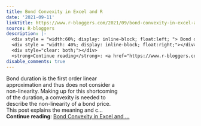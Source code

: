 ```yaml
---
title: Bond Convexity in Excel and R
date: '2021-09-11'
linkTitle: https://www.r-bloggers.com/2021/09/bond-convexity-in-excel-and-r/
source: R-bloggers
description: |-
  <div style = "width:60%; display: inline-block; float:left; "> Bond duration is the first order linear approximation and thus does not consider a non-linearity. Making up for this shortcoming of the duration, a convexity is needed to describe the non-linearity of a bond price. This post explains the meaning and c...</div>
  <div style = "width: 40%; display: inline-block; float:right;"></div>
  <div style="clear: both;"></div>
  <strong>Continue reading</strong>: <a href="https://www.r-bloggers.com/2021/09/bond-convexity-in-excel-and-r/">Bond Convexity in Excel and ...
disable_comments: true
---
```

<div style = "width:60%; display: inline-block; float:left; "> Bond duration is the first order linear approximation and thus does not consider a non-linearity. Making up for this shortcoming of the duration, a convexity is needed to describe the non-linearity of a bond price. This post explains the meaning and c...</div>
<div style = "width: 40%; display: inline-block; float:right;"></div>
<div style="clear: both;"></div>
<strong>Continue reading</strong>: <a href="https://www.r-bloggers.com/2021/09/bond-convexity-in-excel-and-r/">Bond Convexity in Excel and ...